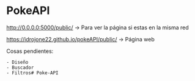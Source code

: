 # PokeAPI

http://0.0.0.0:5000/public/ -> Para ver la página si estas en la misma red

https://idrojone22.github.io/pokeAPI/public/ -> Página web

Cosas pendientes:

    - Diseño
    - Buscador
    - Filtros#   P o k e - A P I 
 
 
